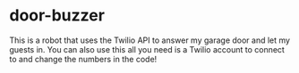 # door-buzzer
This is a robot that uses the Twilio API to answer my garage door and let my guests in. You can also use this all you need is a Twilio account to connect to and change the numbers in the code!
